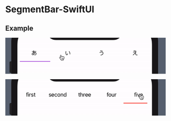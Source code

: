 # SegmentBar-SwiftUI

## Example


 ![image](./ScreenShot/1.gif)
 

 ![image](./ScreenShot/2.gif)


